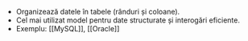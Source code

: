 - Organizează datele în tabele (rânduri și coloane).
- Cel mai utilizat model pentru date structurate și interogări eficiente.
- Exemplu: [[MySQL]], [[Oracle]]